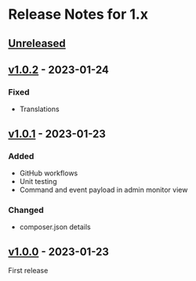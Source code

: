 # Release Notes for 1.x

## [Unreleased](https://github.com/alangiacomin/laravel-app/compare/v1.0.2...1.x)

[comment]: <> ( [Unreleased] )
[comment]: <> ( ### Added )
[comment]: <> ( ### Changed )
[comment]: <> ( ### Deprecated )
[comment]: <> ( ### Removed )
[comment]: <> ( ### Fixed )
[comment]: <> ( ### Security )

## [v1.0.2](https://github.com/alangiacomin/laravel-app/releases/tag/v1.0.2) - 2023-01-24

### Fixed
* Translations

## [v1.0.1](https://github.com/alangiacomin/laravel-app/releases/tag/v1.0.1) - 2023-01-23

### Added
* GitHub workflows
* Unit testing
* Command and event payload in admin monitor view

### Changed

* composer.json details


## [v1.0.0](https://github.com/alangiacomin/laravel-app/releases/tag/v1.0.0) - 2023-01-23

First release
